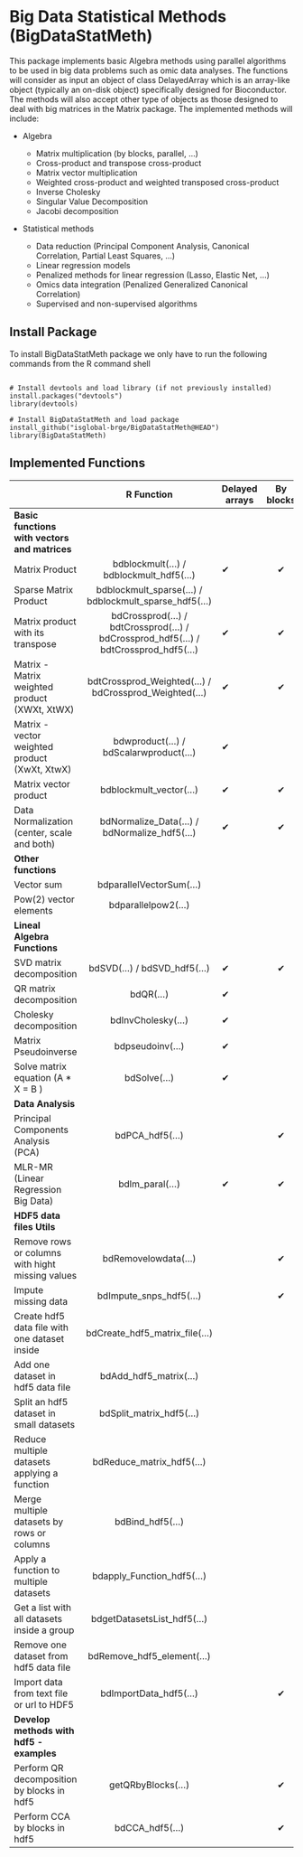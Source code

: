 # Big Data Statistical Methods (BigDataStatMeth)
 

This package implements basic Algebra methods using parallel algorithms to be used in big data problems such as omic data analyses. The functions will consider as input an object of class DelayedArray which is an array-like object (typically an on-disk object) specifically designed for Bioconductor. The methods will also accept other type of objects as those designed to deal with big matrices in the Matrix package. The implemented methods will include:

- Algebra

     - Matrix multiplication (by blocks, parallel, ...)
     - Cross-product and transpose cross-product
     - Matrix vector multiplication
     - Weighted cross-product and weighted transposed cross-product
     - Inverse Cholesky
     - Singular Value Decomposition
     - Jacobi decomposition


- Statistical methods
     - Data reduction (Principal Component Analysis, Canonical Correlation, Partial Least Squares, ...)
     - Linear regression models
     - Penalized methods for linear regression (Lasso, Elastic Net, ...)
     - Omics data integration (Penalized Generalized Canonical Correlation)
     - Supervised and non-supervised algorithms


## Install Package

To install BigDataStatMeth package we only have to run the following commands from the R command shell 

```{r, install, eval=FALSE}

# Install devtools and load library (if not previously installed)
install.packages("devtools") 
library(devtools)

# Install BigDataStatMeth and load package
install_github("isglobal-brge/BigDataStatMeth@HEAD")
library(BigDataStatMeth)

```

## Implemented Functions
 
|                                                  |                        R Function                       | Delayed arrays | By blocks | Parallel | HDF5 |
|--------------------------------------------------|:-------------------------------------------------------:|----------------|:---------:|----------|------|
| **Basic functions with vectors and matrices**    |                                                         |                |           |          |      |
| Matrix Product                                   |             bdblockmult(…) / bdblockmult_hdf5(…)            |        ✔︎       |     ✔︎     |     ✔︎    |   ✔︎  |
| Sparse Matrix Product                            |      bdblockmult_sparse(…) / bdblockmult_sparse_hdf5(…)     |                |           |          |   ✔︎  |
| Matrix product with its transpose                | bdCrossprod(…) / bdtCrossprod(…) / bdCrossprod_hdf5(…) / bdtCrossprod_hdf5(…) |        ✔︎       |     ✔︎     |     ✔︎    |   ✔︎  |
| Matrix - Matrix weighted product (XWXt, XtWX)    |      bdtCrossprod_Weighted(…) / bdCrossprod_Weighted(…) |        ✔︎       |     ✔︎     |     ✔︎    |   ✔︎  |
| Matrix - vector weighted product (XwXt, XtwX)    |           bdwproduct(…) / bdScalarwproduct(…)           |        ✔︎       |           |          |      |
| Matrix vector product                            |                   bdblockmult_vector(…)                 |        ✔︎       |     ✔︎     |     ✔︎    |      |
| Data Normalization (center, scale and both)      |          bdNormalize_Data(…) / bdNormalize_hdf5(…)      |        ✔︎       |     ✔︎     |          |   ✔︎  |
| **Other functions**                              |                                                         |                |           |          |      |
| Vector sum                                       |                   bdparallelVectorSum(…)                |                |           |     ✔︎    |      |
| Pow(2) vector elements                           |                     bdparallelpow2(…)                   |                |           |     ✔︎    |      |
| **Lineal Algebra Functions**                     |                                                         |                |           |          |      |
| SVD matrix decomposition                         |                 bdSVD(…) / bdSVD_hdf5(…)                |        ✔︎       |     ✔︎     |     ✔︎    |   ✔︎  |
| QR matrix decomposition                          |                         bdQR(…)                         |        ✔︎       |           |          |      |
| Cholesky decomposition                           |                     bdInvCholesky(…)                    |        ✔︎       |           |          |      |
| Matrix Pseudoinverse                             |                      bdpseudoinv(…)                     |        ✔︎       |           |          |      |
| Solve matrix equation (A * X = B )               |                        bdSolve(…)                       |        ✔︎       |           |          |      |
| **Data Analysis**                                |                                                         |                |           |          |      |
| Principal Components Analysis (PCA)              |                      bdPCA_hdf5(…)                      |                |     ✔︎     |          |   ✔︎  |
| MLR-MR (Linear Regression Big Data)              |                       bdlm_paral(…)                     |        ✔︎       |     ✔︎     |     ✔︎    |      |
| **HDF5 data files Utils**                        |                                                         |                |           |          |      |
| Remove rows or columns with hight missing values |                    bdRemovelowdata(…)                   |                |     ✔︎     |          |   ✔︎  |
| Impute missing data                              |                    bdImpute_snps_hdf5(…)                |                |     ✔︎     |          |   ✔︎  |
| Create hdf5 data file with one dataset inside    |                bdCreate_hdf5_matrix_file(…)             |                |           |          |   ✔︎  |
| Add one dataset in hdf5 data file                |                  bdAdd_hdf5_matrix(…)                   |                |           |          |   ✔︎  |
| Split an hdf5 dataset in small datasets          |                  bdSplit_matrix_hdf5(…)                 |                |           |          |   ✔︎  |
| Reduce multiple datasets applying a function     |                  bdReduce_matrix_hdf5(…)                |                |           |          |   ✔︎  |
| Merge multiple datasets by rows or columns       |                  bdBind_hdf5(…)                         |                |           |          |   ✔︎  |
| Apply a function to multiple datasets            |                  bdapply_Function_hdf5(…)               |                |           |          |   ✔︎  |
| Get a list with all datasets inside a group      |                  bdgetDatasetsList_hdf5(…)              |                |           |          |   ✔︎  |
| Remove one dataset from hdf5 data file           |                  bdRemove_hdf5_element(…)               |                |           |          |   ✔︎  |
| Import data from text file or url to HDF5        |                  bdImportData_hdf5(…)                   |                |   ✔      |          |   ✔︎  |
| **Develop methods with hdf5 - examples**         |                                                         |                |          |          |      |
| Perform QR decomposition by blocks in hdf5       |                  getQRbyBlocks(…)                       |                |   ✔      |          |   ✔︎  |
| Perform CCA by blocks in hdf5                    |                  bdCCA_hdf5(…)                          |                |   ✔      |          |   ✔︎  |





